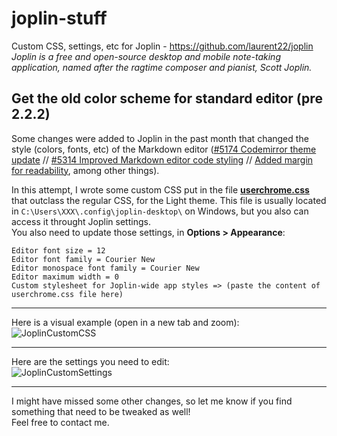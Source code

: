 # joplin-stuff
Custom CSS, settings, etc for Joplin - https://github.com/laurent22/joplin  
*Joplin is a free and open-source desktop and mobile note-taking application, named after the ragtime composer and pianist, Scott Joplin.*


## Get the old color scheme for standard editor (pre 2.2.2)
Some changes were added to Joplin in the past month that changed the style (colors, fonts, etc) of the Markdown editor ([#5174 Codemirror theme update](https://github.com/laurent22/joplin/pull/5174) // [#5314 Improved Markdown editor code styling](https://github.com/laurent22/joplin/pull/5314) // [Added margin for readability](https://discourse.joplinapp.org/t/please-read-this-if-you-are-wondering-why-theres-now-a-margin-on-the-note-text/19585), among other things).

In this attempt, I wrote some custom CSS put in the file [**userchrome.css**]() that outclass the regular CSS, for the Light theme. This file is usually located in `C:\Users\XXX\.config\joplin-desktop\` on Windows, but you also can access it throught Joplin settings.  
You also need to update those settings, in **Options > Appearance**:  
```
Editor font size = 12
Editor font family = Courier New
Editor monospace font family = Courier New
Editor maximum width = 0
Custom stylesheet for Joplin-wide app styles => (paste the content of userchrome.css file here)
```

--- 

Here is a visual example (open in a new tab and zoom):  
![JoplinCustomCSS](https://user-images.githubusercontent.com/1439550/154075280-24c1cf05-6b5d-40ac-ad7e-f42fe7fbfe6e.png)

---

Here are the settings you need to edit:  
![JoplinCustomSettings](https://user-images.githubusercontent.com/1439550/154076620-19ce650a-3b6d-440d-a818-b8d4ab775b95.PNG)

---

I might have missed some other changes, so let me know if you find something that need to be tweaked as well!  
Feel free to contact me.

